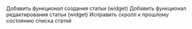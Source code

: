 Добавить функционал создания статьи (widget)
Добавить функционал редактирования статьи (widget)
Исправить скролл к прошлому состоянию списка статей
